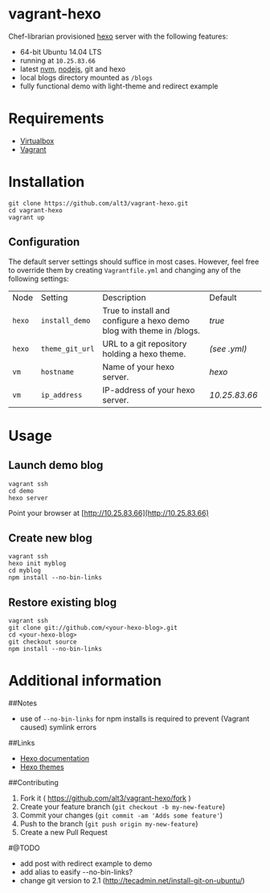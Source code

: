 vagrant-hexo
============

Chef-librarian provisioned [hexo](http://hexo.io) server with the following features:

- 64-bit Ubuntu 14.04 LTS
- running at `10.25.83.66`
- latest [nvm](https://github.com/creationix/nvm), [nodejs](http://nodejs.org/), git and hexo
- local blogs directory mounted as `/blogs`
- fully functional demo with light-theme and redirect example

# Requirements

- [Virtualbox](https://www.virtualbox.org/wiki/Downloads)
- [Vagrant](http://www.vagrantup.com/downloads.html)

# Installation

	git clone https://github.com/alt3/vagrant-hexo.git
	cd vagrant-hexo
	vagrant up

## Configuration
The default server settings should suffice in most cases. However, feel free to override them by creating `Vagrantfile.yml` and changing any of the following settings:

<table>
  <tr>
	<td>Node</td>
    <td>Setting</td>
    <td>Description</td>
    <td>Default</td>
  </tr>
  <tr>
	<td><code>hexo</code></td>
    <td><code>install_demo</code></td>
    <td>True to install and configure a hexo demo blog with theme in /blogs.</td>
    <td><em>true</em></td>
  </tr>
  <tr>
	<td><code>hexo</code></td>
    <td><code>theme_git_url</code></td>
    <td>URL to a git repository holding a hexo theme.</td>
    <td><em>(see .yml)</em></td>
  </tr>
  <tr>
	<td><code>vm</code></td>
    <td><code>hostname</code></td>
    <td>Name of your hexo server.</td>
    <td><em>hexo</em></td>
  </tr>
  <tr>
	<td><code>vm</code></td>
    <td><code>ip_address</code></td>
    <td>IP-address of your hexo server.</td>
    <td><em>10.25.83.66</em></td>
  </tr>
</table>

# Usage

## Launch demo blog

	vagrant ssh
	cd demo
	hexo server

Point your browser at [http://10.25.83.66](http://10.25.83.66)

## Create new blog

	vagrant ssh
	hexo init myblog
	cd myblog
	npm install --no-bin-links

## Restore existing blog

	vagrant ssh
	git clone git://github.com/<your-hexo-blog>.git
	cd <your-hexo-blog>
	git checkout source
	npm install --no-bin-links

# Additional information

##Notes

- use of `--no-bin-links` for npm installs is required to prevent (Vagrant caused) symlink errors

##Links
- [Hexo documentation](http://hexo.io/docs/)
- [Hexo themes](https://github.com/hexojs/hexo/wiki/Themes)

##Contributing

1. Fork it ( https://github.com/alt3/vagrant-hexo/fork )
2. Create your feature branch (`git checkout -b my-new-feature`)
3. Commit your changes (`git commit -am 'Adds some feature'`)
4. Push to the branch (`git push origin my-new-feature`)
5. Create a new Pull Request

#@TODO
- add post with redirect example to demo
- add alias to easify --no-bin-links?
- change git version to 2.1 (http://tecadmin.net/install-git-on-ubuntu/)

